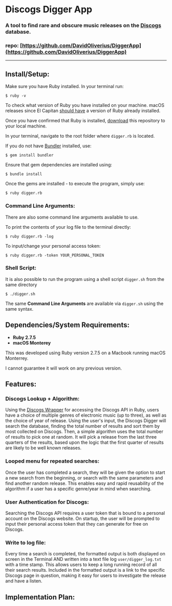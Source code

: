 # Discogs Digger App

### A tool to find rare and obscure music releases on the [Discogs](https://www.discogs.com/) database.

### repo: [https://github.com/DavidOliverius/DiggerApp](https://github.com/DavidOliverius/DiggerApp)
---
## Install/Setup:
Make sure you have Ruby installed. In your terminal run:
```
$ ruby -v
```
To check what version of Ruby you have installed on your machine. macOS releases since El Capitan [should have](https://www.ruby-lang.org/en/documentation/installation/#:~:text=Homebrew%20(macOS),El%20Capitan%20(10.11).) a version of Ruby already installed.

Once you have confirmed that Ruby is installed, [download](https://github.com/DavidOliverius/DiggerApp/archive/refs/heads/main.zip) this repository to your local machine.

In your terminal, navigate to the root folder where `digger.rb` is located. 

If you do not have [Bundler](https://bundler.io/) installed, use:
```
$ gem install bundler
```

Ensure that gem dependencies are installed using:
```
$ bundle install
```

Once the gems are installed - to execute the program, simply use:
```
$ ruby digger.rb
```
### Command Line Arguments:
There are also some command line arguments available to use.

To print the contents of your log file to the terminal directly:
```
$ ruby digger.rb -log
```
To input/change your personal access token:
```
$ ruby digger.rb -token YOUR_PERSONAL_TOKEN
```
### Shell Script:
It is also possible to run the program using a shell script `digger.sh` from the same directory
```
$ ./digger.sh
```
The same **Command Line Arguments** are available via `digger.sh` using the same syntax.

## Dependencies/System Requirements:
- **Ruby 2.7.5**
- **macOS Monterey**

This was developed using Ruby version 2.7.5 on a Macbook running macOS Monterrey.

I cannot guarantee it will work on any previous version.



## Features:

### Discogs Lookup + Algorithm:
Using the [Discogs Wrapper](https://github.com/buntine/discogs) for accessing the Discogs API in Ruby, users have a choice of multiple genres of electronic music (up to three), as well as the choice of year of release. Using the user's input, the Discogs Digger will search the database, finding the total number of results and sort them by most collected on Discogs. Then, a simple algorithm uses the total number of results to pick one at random. It will pick a release from the last three quarters of the results, based upon the logic that the first quarter of results are likely to be well known releases.

### Looped menu for repeated searches:
Once the user has completed a search, they will be given the option to start a new search from the beginning, or search with the same parameters and find another random release. This enables easy and rapid reusability of the algorithm if a user has a specific genre/year in mind when searching.

### User Authentication for Discogs:
Searching the Discogs API requires a user token that is bound to a personal account on the Discogs website. On startup, the user will be prompted to input their personal access token that they can generate for free on Discogs.

### Write to log file:
Every time a search is completed, the formatted output is both displayed on screen in the Terminal AND written into a text file log `user/digger_log.txt` with a time stamp. This allows users to keep a long running record of all their search results. Included in the formatted output is a link to the specific Discogs page in question, making it easy for users to investigate the release and have a listen.

## Implementation Plan:

